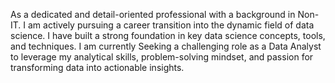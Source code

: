 As a dedicated and detail-oriented professional with a background in Non-IT. I am actively pursuing a career transition into the dynamic field of data science. I have built a strong foundation in key data science concepts, tools, and techniques. I am currently Seeking a challenging role as a Data Analyst to leverage my analytical skills, problem-solving mindset, and passion for transforming data into actionable insights.
